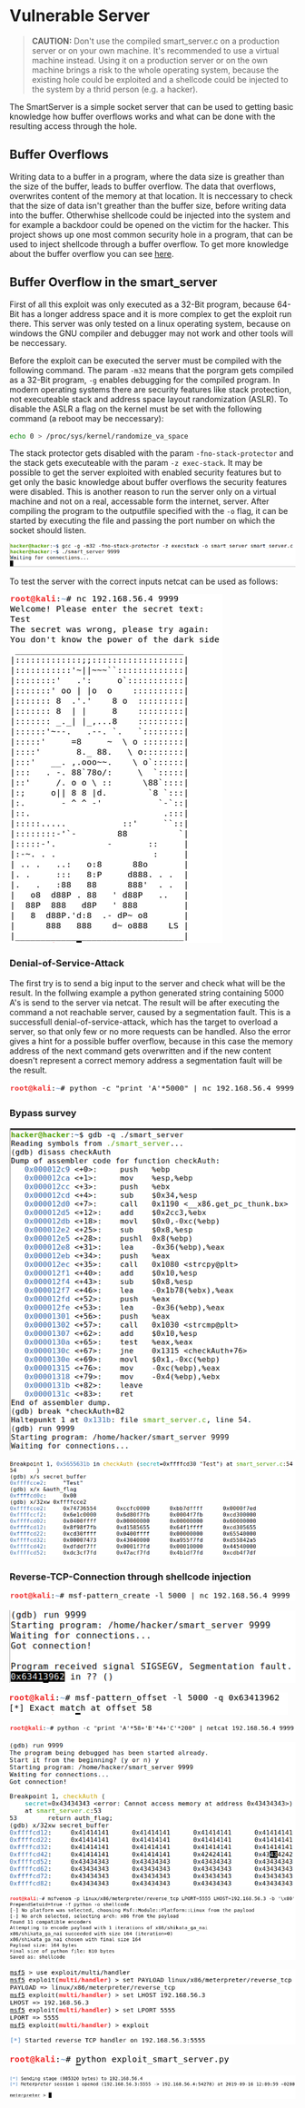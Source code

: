 # Vulnerable Server

> **CAUTION:** Don't use the compiled smart_server.c on a production server or on your own machine. It's recommended to use a virtual machine instead. Using it on a production server or on the own machine brings a risk to the whole operating system, because the existing hole could be exploited and a shellcode could be injected to the system by a thrid person (e.g. a hacker).

The SmartServer is a simple socket server that can be used to getting basic knowledge how buffer overflows works and what can be done with the resulting access through the hole.

## Buffer Overflows
Writing data to a buffer in a program, where the data size is greather than the size of the buffer, leads to buffer overflow. The data that overflows, overwrites content of the memory at that location. It is neccessary to check that the size of data isn't greather than the buffer size, before writing data into the buffer. Otherwhise shellcode could be injected into the system and for example a backdoor could be opened on the victim for the hacker. This project shows up one most common security hole in a program, that can be used to inject shellcode through a buffer overflow. To get more knowledge about the buffer overflow you can see [here](https://insecure.org/stf/smashstack.html).

## Buffer Overflow in the smart_server
First of all this exploit was only executed as a 32-Bit program, because 64-Bit has a longer address space and it is more complex to get the exploit run there. This server was only tested on a linux operating system, because on windows the GNU compiler and debugger may not work and other tools will be neccessary.

Before the exploit can be executed the server must be compiled with the following command. The param `-m32` means that the porgram gets compiled as a 32-Bit program, `-g` enables debugging for the compiled program. In modern operating systems there are security features like stack protection, not executeable stack and address space layout randomization (ASLR). To disable the ASLR a flag on the kernel must be set with the following command (a reboot may be neccessary):
```bash
echo 0 > /proc/sys/kernel/randomize_va_space
```
The stack protector gets disabled with the param `-fno-stack-protector` and the stack gets executeable with the param `-z exec-stack`. It may be possible to get the server exploited with enabled security features but to get only the basic knowledge about buffer overflows the security features were disabled. This is another reason to run the server only on a virtual machine and not on a real, accessable form the internet, server. After compiling the program to the outputfile specified with the `-o` flag, it can be started by executing the file and passing the port number on which the socket should listen.

![](images/001_compile_and_start.png)

To test the server with the correct inputs netcat can be used as follows:

![](images/002_test_with_netcat.png)

### Denial-of-Service-Attack
The first try is to send a big input to the server and check what will be the result. In the follwing example a python generated string containing 5000 A's is send to the server via netcat. The result will be after executing the command a not reachable server, caused by a segmentation fault. This is a successfull denial-of-service-attack, which has the target to overload a server, so that only few or no more requests can be handled. Also the error gives a hint for a possible buffer overflow, because in this case the memory address of the next command gets overwritten and if the new content doesn't represent a correct memory address a segmentation fault will be the result.

![](images/003_long_input.png)

### Bypass survey


![](images/004_run_server_debug.png)



![](images/005_check_stack.png)

### Reverse-TCP-Connection through shellcode injection


![](images/006_pattern_create.png)



![](images/007_segmentation_fault.png)



![](images/008_pattern_offset.png)



![](images/009_send_unique_pattern.png)



![](images/010_get_adress_of_shellcode.png)



![](images/011_generate_shellcode.png)



![](images/012_msfconsole.png)



![](images/013_run_exploit.png)



![](images/014_meterpreter.png)
